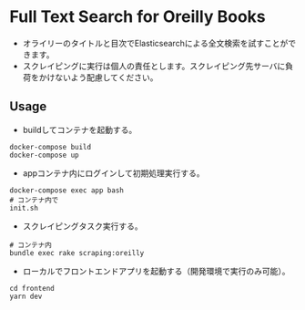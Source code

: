 # Full Text Search for Oreilly Books
- オライリーのタイトルと目次でElasticsearchによる全文検索を試すことができます。
- スクレイピングに実行は個人の責任とします。スクレイピング先サーバに負荷をかけないよう配慮してください。

## Usage
- buildしてコンテナを起動する。
```
docker-compose build
docker-compose up
```

- appコンテナ内にログインして初期処理実行する。
```
docker-compose exec app bash
# コンテナ内で
init.sh
```

- スクレイピングタスク実行する。
```
# コンテナ内
bundle exec rake scraping:oreilly
```

- ローカルでフロントエンドアプリを起動する（開発環境で実行のみ可能）。
```
cd frontend
yarn dev
```
